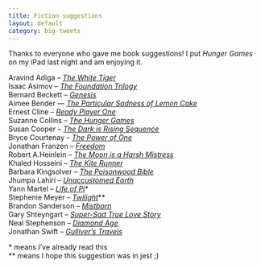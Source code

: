 ```yaml
---
title: Fiction suggestions
layout: default
category: big-tweets
---
```

Thanks to everyone who gave me book suggestions! I put *Hunger Games* on my iPad last night and am enjoying it.

Aravind Adiga – *[The White Tiger](http://www.goodreads.com/book/show/1768603.The_White_Tiger)*  
Isaac Asimov – *[The Foundation Trilogy](http://www.goodreads.com/book/show/46654.The_Foundation_Trilogy)*  
Bernard Beckett – *[Genesis](http://www.goodreads.com/book/show/6171892-genesis)*  
Aimee Bender — *[The Particular Sadness of Lemon Cake](http://www.goodreads.com/book/show/7048800-the-particular-sadness-of-lemon-cake)*  
Ernest Cline – *[Ready Player One](http://www.goodreads.com/book/show/9969571-ready-player-one)*  
Suzanne Collins – *[The Hunger Games](http://www.goodreads.com/book/show/2767052-the-hunger-games)*  
Susan Cooper – *[The Dark is Rising Sequence](http://www.goodreads.com/book/show/11306.The_Dark_Is_Rising_Sequence)*  
Bryce Courtenay – *[The Power of One](http://www.goodreads.com/book/show/122.The_Power_of_One)*  
Jonathan Franzen – *[Freedom](http://www.goodreads.com/book/show/7905092-freedom)*  
Robert A.Heinlein – *[The Moon is a Harsh Mistress](http://www.goodreads.com/book/show/16690.The_Moon_is_a_Harsh_Mistress)*  
Khaled Hosseini – *[The Kite Runner](http://www.goodreads.com/book/show/77203.The_Kite_Runner)*  
Barbara Kingsolver – *[The Poisonwood Bible](http://www.goodreads.com/book/show/7244.The_Poisonwood_Bible)*  
Jhumpa Lahiri – *[Unaccustomed Earth](http://www.goodreads.com/book/show/85301.Unaccustomed_Earth)*  
Yann Martel – *[Life of Pi](http://www.goodreads.com/book/show/4214.Life_of_Pi)*\*  
Stephenie Meyer – *[Twilight](http://www.goodreads.com/book/show/41865.Twilight)*\*\*  
Brandon Sanderson – *[Mistborn](http://www.goodreads.com/book/show/68428.Mistborn)*  
Gary Shteyngart – *[Super-Sad True Love Story](http://www.goodreads.com/book/show/7334201-super-sad-true-love-story)*  
Neal Stephenson – *[Diamond Age](http://www.goodreads.com/book/show/827.The_Diamond_Age)*  
Jonathan Swift – *[Gulliver’s Travels](http://www.goodreads.com/book/show/7733.Gulliver_s_Travels)*  

\* means I’ve already read this  
\*\* means I hope this suggestion was in jest ;)